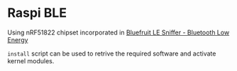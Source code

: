 # Raspi BLE

Using nRF51822 chipset incorporated in [Bluefruit LE Sniffer - Bluetooth Low Energy](https://www.adafruit.com/product/2269)

`install` script can be used to retrive the required software and activate kernel modules.